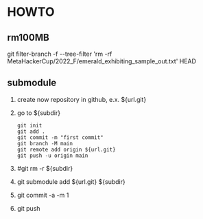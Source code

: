 # HOWTO

## rm100MB

git filter-branch -f --tree-filter 'rm  -rf MetaHackerCup/2022_F/emerald_exhibiting_sample_out.txt' HEAD

## submodule

1. create now repository in github, e.x. ${url.git}
2. go to ${subdir}

    ```text
    git init
    git add .
    git commit -m "first commit"
    git branch -M main
    git remote add origin ${url.git}
    git push -u origin main
    ```

3. #git rm -r ${subdir}
4. git submodule add ${url.git} ${subdir}
5. git commit -a -m 1
6. git push
